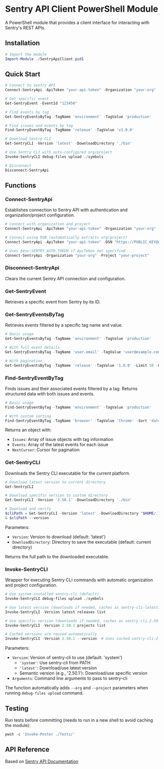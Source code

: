 # Sentry API Client PowerShell Module

A PowerShell module that provides a client interface for interacting with Sentry's REST APIs.

## Installation

```powershell
# Import the module
Import-Module ./SentryApiClient.psd1
```

## Quick Start

```powershell
# Connect to Sentry API
Connect-SentryApi -ApiToken "your-api-token" -Organization "your-org" -Project "your-project"

# Get specific event
Get-SentryEvent -EventId "123456"

# Find events by tag
Get-SentryEventsByTag -TagName 'environment' -TagValue 'production'

# Find issues and events by tag
Find-SentryEventByTag -TagName 'release' -TagValue 'v1.0.0'

# Download Sentry CLI
Get-SentryCLI -Version 'latest' -DownloadDirectory './bin'

# Use Sentry CLI with auto-configured org/project
Invoke-SentryCLI debug-files upload ./symbols

# Disconnect
Disconnect-SentryApi
```

## Functions

### Connect-SentryApi

Establishes connection to Sentry API with authentication and organization/project configuration.

```powershell
# Connect with organization and project
Connect-SentryApi -ApiToken "your-api-token" -Organization "your-org" -Project "your-project"

# Connect using DSN (automatically extracts org/project)
Connect-SentryApi -ApiToken "your-api-token" -DSN "https://PUBLIC_KEY@o123456.ingest.sentry.io/789"

# Uses $env:SENTRY_AUTH_TOKEN if ApiToken not specified
Connect-SentryApi -Organization "your-org" -Project "your-project"
```

### Disconnect-SentryApi

Clears the current Sentry API connection and configuration.

### Get-SentryEvent

Retrieves a specific event from Sentry by its ID.

### Get-SentryEventsByTag

Retrieves events filtered by a specific tag name and value.

```powershell
# Basic usage
Get-SentryEventsByTag -TagName 'environment' -TagValue 'production'

# With full event details
Get-SentryEventsByTag -TagName 'user.email' -TagValue 'user@example.com' -Full

# With pagination
Get-SentryEventsByTag -TagName 'release' -TagValue '1.0.0' -Limit 50 -Cursor 'next123'
```

### Find-SentryEventByTag

Finds issues and their associated events filtered by a tag. Returns structured data with both issues and events.

```powershell
# Basic usage
Find-SentryEventByTag -TagName 'environment' -TagValue 'production'

# With custom sorting
Find-SentryEventByTag -TagName 'browser' -TagValue 'Chrome' -Sort 'date' -Limit 50
```

Returns an object with:

- `Issues`: Array of issue objects with tag information
- `Events`: Array of the latest events for each issue
- `NextCursor`: Cursor for pagination

### Get-SentryCLI

Downloads the Sentry CLI executable for the current platform.

```powershell
# Download latest version to current directory
Get-SentryCLI

# Download specific version to custom directory
Get-SentryCLI -Version '2.50.1' -DownloadDirectory './bin'

# Download and verify
$cliPath = Get-SentryCLI -Version 'latest' -DownloadDirectory "$HOME/.local/bin"
& $cliPath --version
```

Parameters:

- `Version`: Version to download (default: 'latest')
- `DownloadDirectory`: Directory to save the executable (default: current directory)

Returns the full path to the downloaded executable.

### Invoke-SentryCLI

Wrapper for executing Sentry CLI commands with automatic organization and project configuration.

```powershell
# Use system-installed sentry-cli (default)
Invoke-SentryCLI debug-files upload ./symbols

# Use latest version (downloads if needed, caches as sentry-cli-latest)
Invoke-SentryCLI -Version latest releases list

# Use specific version (downloads if needed, caches as sentry-cli-2.50.1)
Invoke-SentryCLI -Version 2.50.1 projects list

# Cached versions are reused automatically
Invoke-SentryCLI -Version 2.50.1 --version  # Uses cached sentry-cli-2.50.1
```

Parameters:

- `Version`: Version of sentry-cli to use (default: 'system')
  - `'system'`: Use sentry-cli from PATH
  - `'latest'`: Download/use latest version
  - Semantic version (e.g., '2.50.1'): Download/use specific version
- `Arguments`: Command line arguments to pass to sentry-cli

The function automatically adds `--org` and `--project` parameters when running `debug-files upload` command.

## Testing

Run tests before committing (needs to run in a new shell to avoid caching the module):

```powershell
pwsh -c 'Invoke-Pester ./Tests/'
```

## API Reference

Based on [Sentry API Documentation](https://docs.sentry.io/api/)
